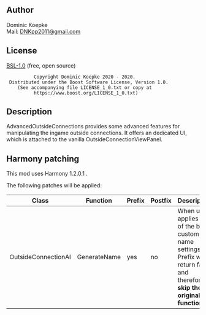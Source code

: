 ## Author
Dominic Koepke  
Mail: DNKpp2011@gmail.com

## License

[BSL-1.0](https://github.com/DNKpp/CitiesSkylines_AdvancedOutsideConnection/blob/master/LICENSE_1_0.txt) (free, open source)

```
          Copyright Dominic Koepke 2020 - 2020.
 Distributed under the Boost Software License, Version 1.0.
    (See accompanying file LICENSE_1_0.txt or copy at
          https://www.boost.org/LICENSE_1_0.txt)
```

## Description
AdvancedOutsideConnections provides some advanced features for manipulating the ingame outside connections. It offers an dedicated UI, which is attached to the vanilla
OutsideConnectionViewPanel.

## Harmony patching
This mod uses Harmony 1.2.0.1 .

The following patches will be applied:

Class | Function | Prefix | Postfix | Description
------|----------|--------|---------|----------------
OutsideConnectionAI | GenerateName | yes | no | When user applies any of the both custom name settings Prefix will return false and therefore **skip the original function**.
